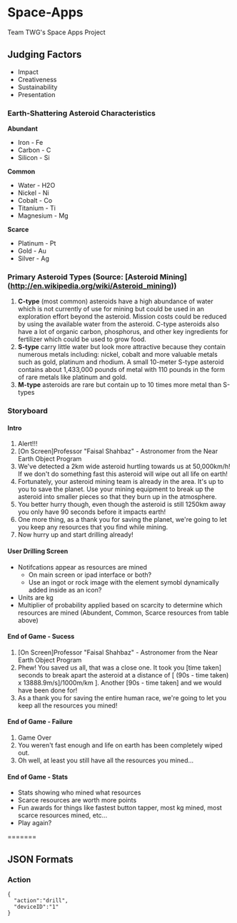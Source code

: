 Space-Apps
==========

Team TWG's Space Apps Project


## Judging Factors

- Impact
- Creativeness
- Sustainability
- Presentation

### Earth-Shattering Asteroid Characteristics

**Abundant**
- Iron - Fe
- Carbon - C
- Silicon - Si

**Common**
- Water - H2O
- Nickel - Ni
- Cobalt - Co
- Titanium - Ti
- Magnesium - Mg

**Scarce**
- Platinum - Pt
- Gold - Au
- Silver - Ag

### Primary Asteroid Types (Source: [Asteroid Mining] (http://en.wikipedia.org/wiki/Asteroid_mining)) ###
1. **C-type** (most common) asteroids have a high abundance of water which is not currently of use for mining but could be used in an exploration effort beyond the asteroid. Mission costs could be reduced by using the available water from the asteroid. C-type asteroids also have a lot of organic carbon, phosphorus, and other key ingredients for fertilizer which could be used to grow food.
2. **S-type** carry little water but look more attractive because they contain numerous metals including: nickel, cobalt and more valuable metals such as gold, platinum and rhodium. A small 10-meter S-type asteroid contains about 1,433,000 pounds of metal with 110 pounds in the form of rare metals like platinum and gold.
3. **M-type** asteroids are rare but contain up to 10 times more metal than S-types

### Storyboard

#### Intro ####
1. Alert!!!
2. [On Screen]Professor "Faisal Shahbaz" - Astronomer from the Near Earth Object Program 
3. We've detected a 2km wide asteroid hurtling towards us at 50,000km/h! If we don't do something fast this asteroid will wipe out all life on earth!
4. Fortunately, your asteroid mining team is already in the area.  It's up to you to save the planet.  Use your mining equipment to break up the asteroid into smaller pieces so that they burn up in the atmosphere.
5. You better hurry though, even though the asteroid is still 1250km away you only have 90 seconds before it impacts earth!
6. One more thing, as a thank you for saving the planet, we're going to let you keep any resources that you find while mining.
7. Now hurry up and start drilling already!

#### User Drilling Screen ####
- Notifcations appear as resources are mined
  - On main screen or ipad interface or both?
  - Use an ingot or rock image with the element symobl dynamically added inside as an icon?
- Units are kg
- Multiplier of probability applied based on scarcity to determine which resources are mined (Abundent, Common, Scarce resources from table above)

#### End of Game - Sucess ####
1. [On Screen]Professor "Faisal Shahbaz" - Astronomer from the Near Earth Object Program
2. Phew!  You saved us all, that was a close one.  It took you [time taken] seconds to break apart the asteroid at a distance of [ (90s - time taken) x 13888.9m/s]/1000m/km ].  Another [90s - time taken] and we would have been done for!
3. As a thank you for saving the entire human race, we're going to let you keep all the resources you mined!

#### End of Game - Failure ####
1. Game Over
2. You weren't fast enough and life on earth has been completely wiped out.
3. Oh well, at least you still have all the resources you mined...

#### End of Game - Stats ####
- Stats showing who mined what resources
- Scarce resources are worth more points
- Fun awards for things like fastest button tapper, most kg mined, most scarce resources mined, etc...
- Play again?


=======
## JSON Formats

### Action
```
{
  "action":"drill",
  "deviceID":"1"
}
```
